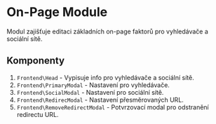 # On-Page Module

Modul zajišťuje editaci základních on-page faktorů pro vyhledávače a sociální sítě.


## Komponenty

1. `Frontend\Head` - Vypisuje info pro vyhledávače a sociální sítě.
2. `Frontend\PrimaryModal` - Nastavení pro vyhledávače.
3. `Frontend\SocialModal` - Nastavení pro sociální sítě.
4. `Frontend\RedirecModal` - Nastavení přesměrovaných URL.
5. `Frontend\RemoveRedirectModal` - Potvrzovací modal pro odstranění redirectu URL.